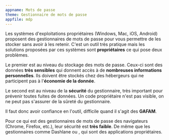 ```yaml
---
appname: Mots de passe
theme: Gestionnaire de mots de passe
appfile: mdp
---
```


Les systèmes d'exploitations propriétaires (Windows, Mac, iOS, Android) proposent des gestionnaires de mots de passe pour vous permettre de les stocker sans avoir à les retenir. C'est un outil très pratique mais les solutions proposées par ces systèmes sont **propriétaires** ce qui pose deux problèmes.

Le premier est au niveau du stockage des mots de passe. Ceux-ci sont des données **très sensibles** qui donnent accès à de **nombreuses informations personnelles**. Ils doivent être stockés chez des hébergeurs qui ne participent pas à l'**économie de la donnée**.

Le second est au niveau de la **sécurité** du gestionnaire, très important pour prévenir toutes fuites de données. Un code propriétaire n'est pas visible, on ne peut pas s'assurer de la sûreté du gestionnaire.

Il faut donc avoir confiance en l'outil, difficile quand il s'agit des **GAFAM**.

Pour ce qui est des gestionnaires de mots de passe des navigateurs (Chrome, Firefox, etc.), leur sécurité est **très faible**. De même que les gestionnaires comme Dashlane ou , qui sont des applications propriétaires.
